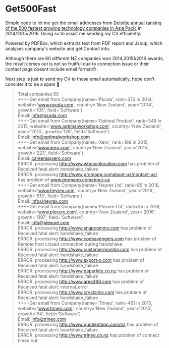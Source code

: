 # Get500Fast
Simple code to let me get the email addresses from [Deloitte annual ranking of the 500 fastest growing technology companies in Asia Pacic](https://goo.gl/3ddNGf) in 2014/2015/2016.
Doing so to assist me sending my CV efficiently. 

Powered by PDFBox, which extracts text from PDF report and Jsoup, which analyses company's website and get Contact info.

Although there are 60 different NZ companies won 2014,2015&2016 awards, the result comes out is not so fruitful due to connection issue or their contact page doesnt include email format😥.

Next step is just to send my CV to those email automatically, hope don't consider it to be a spam 🙏 
>Total companies 60  
++++Get email from Company{name='Psoda', rank=373 in 2014, website='www.psoda.com', country='New Zealand', year='2014', growth='105', field='Software'}  
Email: info@psoda.com  
++++Get email from Company{name='Optimal Product', rank=349 in 2015, website='www.optimalworkshop.com', country='New Zealand', year='2015', growth='128', field='Software'}  
Email: info@optimalworkshop.com  
++++Get email from Company{name='Xero', rank=188 in 2015, website='www.xero.com', country='New Zealand', year='2015', growth='223', field='Software'}  
Email: careers@xero.com  
ERROR: processing http://www.whosonlocation.com has problem of Received fatal alert: handshake_failure  
ERROR: processing http://www.promapp.comabout-us/contact-us/ has problem of www.promapp.comabout-us  
++++Get email from Company{name='Heyrex Ltd', rank=85 in 2016, website='www.heyrex.com', country='New Zealand', year='2016', growth='613', field='Software'}  
Email: info@heyrex.com  
++++Get email from Company{name='Plexure Ltd', rank=35 in 2016, website='www.plexure.com', country='New Zealand', year='2016', growth='1197', field='Software'}  
Email: info@plexure.com  
ERROR: processing http://www.snapcomms.com has problem of Received fatal alert: handshake_failure  
ERROR: processing http://www.codeavengers.com has problem of Remote host closed connection during handshake  
ERROR: processing http://www.customermonitor.com has problem of Received fatal alert: handshake_failure  
ERROR: processing http://www.export-x.com has problem of Received fatal alert: handshake_failure  
ERROR: processing http://www.paperkite.co.nz has problem of Received fatal alert: handshake_failure  
ERROR: processing http://www.area360.com has problem of Received fatal alert: internal_error  
ERROR: processing http://www.crystalnix.com has problem of Received fatal alert: handshake_failure  
++++Get email from Company{name='Trineo', rank=461 in 2015, website='www.trineo.com', country='New Zealand', year='2015', growth='94', field='Software'}  
Email: info@trineo.com  
ERROR: processing http://www.quotientapp.com/nz has problem of Received fatal alert: handshake_failure  
ERROR: processing http://www.trineo.co.nz has problem of connect timed out  